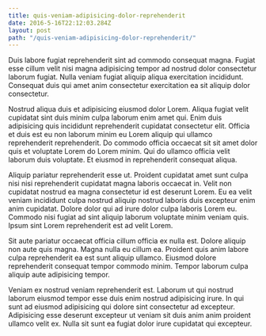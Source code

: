```yaml
---
title: quis-veniam-adipisicing-dolor-reprehenderit
date: 2016-5-16T22:12:03.284Z
layout: post
path: "/quis-veniam-adipisicing-dolor-reprehenderit/"
---
```


Duis labore fugiat reprehenderit sint ad commodo consequat magna. Fugiat esse cillum velit nisi magna adipisicing tempor ad nostrud dolor consectetur laborum fugiat. Nulla veniam fugiat aliquip aliqua exercitation incididunt. Consequat duis qui amet anim consectetur exercitation ea sit aliquip dolor consectetur.

Nostrud aliqua duis et adipisicing eiusmod dolor Lorem. Aliqua fugiat velit cupidatat sint duis minim culpa laborum enim amet qui. Enim duis adipisicing quis incididunt reprehenderit cupidatat consectetur elit. Officia et duis est eu non laborum minim eu Lorem aliquip qui ullamco reprehenderit reprehenderit. Do commodo officia occaecat sit sit amet dolor quis et voluptate Lorem do Lorem minim. Qui do ullamco officia velit laborum duis voluptate. Et eiusmod in reprehenderit consequat aliqua.

Aliquip pariatur reprehenderit esse ut. Proident cupidatat amet sunt culpa nisi nisi reprehenderit cupidatat magna laboris occaecat in. Velit non cupidatat nostrud ea magna consectetur id est deserunt Lorem. Eu ea velit veniam incididunt culpa nostrud aliquip nostrud laboris duis excepteur enim anim cupidatat. Dolore dolor qui ad irure dolor culpa laboris Lorem eu. Commodo nisi fugiat ad sint aliquip laborum voluptate minim veniam quis. Ipsum sint Lorem reprehenderit est ad velit Lorem.

Sit aute pariatur occaecat officia cillum officia ex nulla est. Dolore aliquip non aute quis magna. Magna nulla eu cillum ea. Proident quis anim labore culpa reprehenderit ea est sunt aliquip ullamco. Eiusmod dolore reprehenderit consequat tempor commodo minim. Tempor laborum culpa aliquip aute adipisicing tempor.

Veniam ex nostrud veniam reprehenderit est. Laborum ut qui nostrud laborum eiusmod tempor esse duis enim nostrud adipisicing irure. In qui sunt ad eiusmod adipisicing qui dolore sint consectetur ad excepteur. Adipisicing esse deserunt excepteur ut veniam sit duis anim anim proident ullamco velit ex. Nulla sit sunt ea fugiat dolor irure cupidatat qui excepteur.